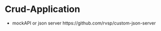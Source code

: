 # Crud-Application<br>
<ul><li>mockAPI or json server https://github.com/rvsp/custom-json-server</li></ul>

